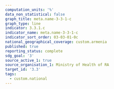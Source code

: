 ```yaml
---
computation_units: '%'
data_non_statistical: false
graph_title: meta.name-3-3-1-c
graph_type: line
indicator: 3.3.1.c
indicator_name: meta.name-3-3-1-c
indicator_sort_order: 03-03-01-0c
national_geographical_coverage: custom.armenia
published: true
reporting_status: complete
sdg_goal: '3'
source_active_1: true
source_organisation_1: Ministry of Health of RA
target_id: '3.3'
tags:
  - custom.national
---
```

